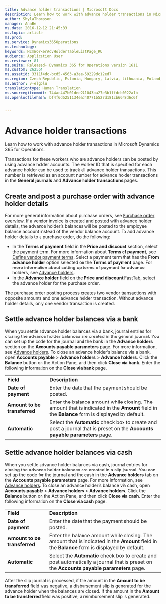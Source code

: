 ```yaml
---
title: Advance holder transactions | Microsoft Docs
description: Learn how to work with advance holder transactions in Microsoft Dynamics 365 for Operations.
author: ShylaThompson
manager: AnnBe
ms.date: 2016-12-12 21:45:33
ms.topic: article
ms.prod: 
ms.service: Dynamics365Operations
ms.technology: 
keywords: HcmWorkerAdvHolderTableListPage_RU
audience: Application User
ms.reviewer: 81
ms.suite: Released- Dynamics 365 for Operations version 1611
ms.custom: 262554
ms.assetid: 3311f4dc-bcd5-4563-a3ee-59229dc12ed7
ms.region: Czech Republic, Estonia, Hungary, Latvia, Lithuania, Poland, Russia
ms.author: v-elgolu
translationtype: Human Translation
ms.sourcegitcommit: 744ac447b01dee241043ba27e3b1ffdcb0022a1b
ms.openlocfilehash: bf4f6d5251134ead40771b527d181cb6648d6c6f


---
```


# <a name="advance-holder-transactions"></a>Advance holder transactions

Learn how to work with advance holder transactions in Microsoft Dynamics 365 for Operations.

Transactions for these workers who are advance holders can be posted by using advance holder accounts. The worker ID that is specified for each advance holder can be used to track all advance holder transactions. This number is retrieved as an account number for advance holder transactions in the **General journals** and **Advance holder transactions** pages.

## <a name="create-and-post-a-purchase-order-with-advance-holder-details"></a>Create and post a purchase order with advance holder details
For more general information about purchase orders, see [Purchase order overview](https://docs.microsoft.com/en-us/dynamics365/operations/manufacturing/procurement-sourcing/purchase-order-overview). If a vendor invoice is created and posted with advance holder details, the advance holder’s balances will be posted to the employee balance account instead of the vendor balance account. To add advance holder details to a purchase order, do the following:

-   In the **Terms of payment** field in the **Price and discount** section, select the payment term. For more information about **Terms of payment**, see [Define vendor payment terms](http://ax.help.dynamics.com/en/wiki/define-vendor-payment-terms/). Select a payment term that has the **From advance holder** option selected on the **Terms of payment** page. For more information about setting up terms of payment for advance holders, see [Advance holders](https://docs.microsoft.com/en-us/dynamics365/operations/financials/localizations/europe/advance-holders).
-   In the **Advance holder** field on the **Price and discount** FastTab, select the advance holder for the purchase order.

The purchase order posting process creates two vendor transactions with opposite amounts and one advance holder transaction. Without advance holder details, only one vendor transaction is created.

## <a name="settle-advance-holder-balances-via-a-bank"></a>Settle advance holder balances via a bank
When you settle advance holder balances via a bank, journal entries for closing the advance holder balances are created in the general journal. You can set up the code for the journal and the bank in the **Advance holders** section on the **Accounts payable parameters** page. For more information, see [Advance holders](https://docs.microsoft.com/en-us/dynamics365/operations/financials/localizations/europe/advance-holders). To close an advance holder’s balance via a bank, open **Accounts payable** &gt; **Advance holders** &gt; **Advance holders**. Click the **Balance** button on the Action Pane, and then click **Close via bank**. Enter the following information on the **Close via bank** page.

|                              |                                                                                                                                               |
|------------------------------|-----------------------------------------------------------------------------------------------------------------------------------------------|
| **Field**                    | **Description**                                                                                                                               |
| **Date of payment**          | Enter the date that the payment should be posted.                                                                                             |
| **Amount to be transferred** | Enter the balance amount while closing. The amount that is indicated in the **Amount** field in the **Balance** form is displayed by default. |
| **Automatic**                | Select the **Automatic** check box to create and post a journal that is preset on the **Accounts payable parameters** page.                   |

## <a name="settle-advance-holder-balances-via-cash"></a>Settle advance holder balances via cash
When you settle advance holder balances via cash, journal entries for closing the advance holder balances are created in a slip journal. You can set up the code for the journal and the cash in the **Advance holders** tab on the **Accounts payable parameters** page. For more information, see [Advance holders](https://docs.microsoft.com/en-us/dynamics365/operations/financials/localizations/europe/advance-holders). To close an advance holder’s balance via cash, open **Accounts payable** &gt; **Advance holders** &gt; **Advance holders**. Click the **Balance** button on the Action Pane, and then click **Close via cash**. Enter the following information on the **Close via cash** page.

|                              |                                                                                                                                               |
|------------------------------|-----------------------------------------------------------------------------------------------------------------------------------------------|
| **Field**                    | **Description**                                                                                                                               |
| **Date of payment**          | Enter the date that the payment should be posted.                                                                                             |
| **Amount to be transferred** | Enter the balance amount while closing. The amount that is indicated in the **Amount** field in the **Balance** form is displayed by default. |
| **Automatic**                | Select the **Automatic** check box to create and post automatically a journal that is preset on the **Accounts payable parameters** page.     |

After the slip journal is processed, if the amount in the **Amount to be transferred** field was negative, a disbursement slip is generated for the advance holder when the balances are closed. If the amount in the **Amount to be transferred** field was positive, a reimbursement slip is generated.




<!--HONumber=Feb17_HO3-->


